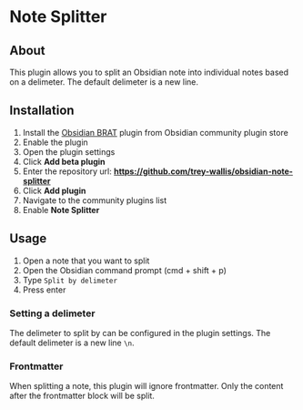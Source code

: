 # Note Splitter

## About

This plugin allows you to split an Obsidian note into individual notes based on a delimeter. The default delimeter is a new line.

## Installation

1. Install the [Obsidian BRAT](https://github.com/TfTHacker/obsidian42-brat) plugin from Obsidian community plugin store
2. Enable the plugin
3. Open the plugin settings
4. Click **Add beta plugin**
5. Enter the repository url: **https://github.com/trey-wallis/obsidian-note-splitter**
6. Click **Add plugin**
7. Navigate to the community plugins list
8. Enable **Note Splitter**

## Usage

1. Open a note that you want to split
2. Open the Obsidian command prompt (cmd + shift + p)
3. Type `Split by delimeter`
4. Press enter

### Setting a delimeter

The delimeter to split by can be configured in the plugin settings. The default delimeter is a new line `\n`.

### Frontmatter

When splitting a note, this plugin will ignore frontmatter. Only the content after the frontmatter block will be split.
